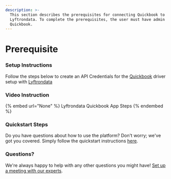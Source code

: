 ```yaml
---
description: >-
  This section describes the prerequisites for connecting Quickbook to
  Lyftrondata. To complete the prerequisites, the user must have admin access to
  Quickbook.
---
```


# Prerequisite

<mark style="color:blue;"></mark>

### Setup Instructions

Follow the steps below to create an API Credentials for the [Quickbook](None) driver setup with [Lyftrondata](https://www.lyftrondata.com)

### Video Instruction

{% embed url="None" %}
Lyftrondata Quickbook App Steps
{% endembed %}

### Quickstart Steps

Do you have questions about how to use the platform? Don't worry; we've got you covered. Simply follow the quickstart instructions [here](README.md).

### Questions? <a href="#questions" id="questions"></a>

We're always happy to help with any other questions you might have! [Set up a meeting with our experts](https://www.lyftrondata.com/book-a-meeting/).

